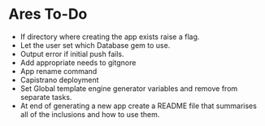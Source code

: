 # Ares To-Do

* If directory where creating the app exists raise a flag.
* Let the user set which Database gem to use.
* Output error if initial push fails.
* Add appropriate needs to gitgnore
* App rename command
* Capistrano deployment
* Set Global template engine generator variables and remove from separate tasks.
* At end of generating a new app create a README file that summarises all of the inclusions and how to use them.